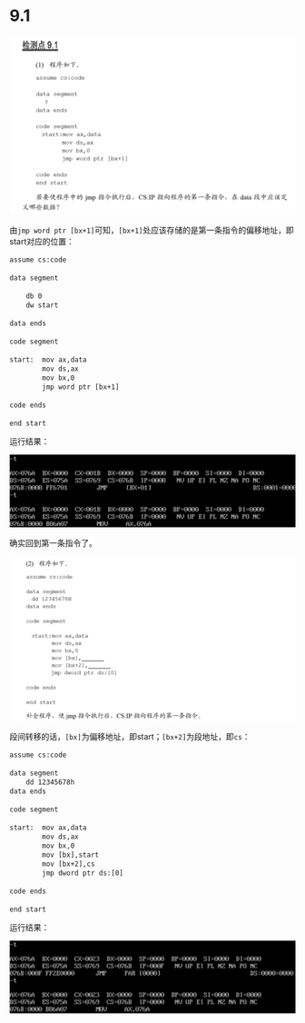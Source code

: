 # 9.1

![image-20250404182623855](image-20250404182623855.png)

由`jmp word ptr [bx+1]`可知，`[bx+1]`处应该存储的是第一条指令的偏移地址，即start对应的位置：

```
assume cs:code

data segment

    db 0
    dw start

data ends

code segment

start:  mov ax,data
        mov ds,ax
        mov bx,0
        jmp word ptr [bx+1]

code ends

end start
```

运行结果：

![image-20250404182806260](image-20250404182806260.png)

确实回到第一条指令了。

![image-20250404182839485](image-20250404182839485.png)



段间转移的话，`[bx]`为偏移地址，即start；`[bx+2]`为段地址，即`cs`：

```
assume cs:code

data segment
    dd 12345678h
data ends

code segment

start:  mov ax,data
        mov ds,ax
        mov bx,0
        mov [bx],start
        mov [bx+2],cs
        jmp dword ptr ds:[0]

code ends

end start
```

运行结果：

![image-20250404183256452](image-20250404183256452.png)